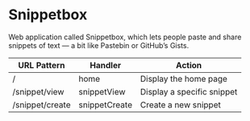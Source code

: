# Snippetbox
Web application called Snippetbox, which lets people paste
and share snippets of text — a bit like Pastebin or GitHub’s Gists.

| **URL Pattern** | **Handler**   | **Action**                 |
|-----------------|---------------|----------------------------|
| /               | home          | Display the home page      |
| /snippet/view   | snippetView   | Display a specific snippet |
| /snippet/create | snippetCreate | Create a new snippet       |


